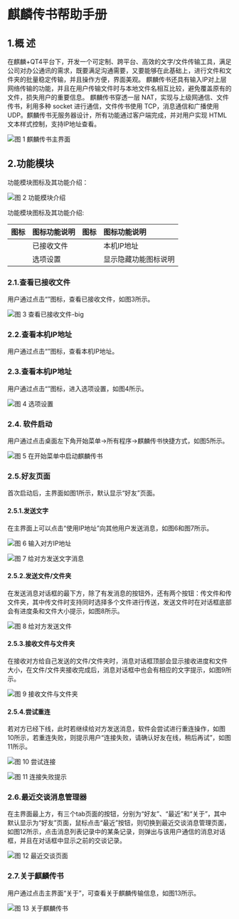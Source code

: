 # 麒麟传书帮助手册


## 1.概 述
在麒麟+QT4平台下，开发一个可定制、跨平台、高效的文字/文件传输工具，满足公司对办公通讯的需求，既要满足沟通需要，又要能够在此基础上，进行文件和文件夹的批量稳定传输，并且操作方便，界面美观。 麒麟传书还具有输入IP对上层网络传输的功能，并且在用户传输文件时与本地文件名相互比较，避免覆盖原有的文件，损失用户的重要信息。 麒麟传书穿透一层 NAT，实现与上级网通信、文件传书，利用多种 socket 进行通信，文件传书使用 TCP，消息通信和广播使用 UDP。麒麟传书无服务器设计，所有功能通过客户端完成，并对用户实现 HTML 文本样式控制，支持IP地址查看。

![图 1 麒麟传书主界面](image/1.png)
## 2.功能模块
功能模块图标及其功能介绍：

![图 2 功能模块介绍](image/2.png)

功能模块图标及其功能介绍:

|图标	|图标功能说明	|图标	|图标功能说明
| :------------ | :------------ | :------------ | :------------ |
||	已接收文件||		本机IP地址
||	选项设置||		显示隐藏功能图标说明

### 2.1.查看已接收文件
用户通过点击“”图标，查看已接收文件，如图3所示。

![图 3 查看已接收文件-big](image/3.png)
### 2.2.查看本机IP地址
用户通过点击“”图标，查看本机IP地址。
### 2.3.查看本机IP地址
用户通过点击“”图标，进入选项设置，如图4所示。

![图 4 选项设置](image/4.png)

### 2.4. 软件启动
用户通过点击桌面左下角开始菜单->所有程序->麒麟传书快捷方式，如图5所示。

![图 5 在开始菜单中启动麒麟传书](image/5.png)
### 2.5.好友页面
首次启动后，主界面如图1所示，默认显示“好友”页面。
#### 2.5.1.发送文字
在主界面上可以点击“使用IP地址”向其他用户发送消息，如图6和图7所示。

![图 6 输入对方IP地址](image/6.png)

![图 7 给对方发送文字消息](image/7.png)
#### 2.5.2.发送文件/文件夹
在发送消息对话框的最下方，除了有发消息的按钮外，还有两个按钮：传文件和传文件夹，其中传文件时支持同时选择多个文件进行传送，发送文件时在对话框底部会有进度条和文件大小提示，如图8所示。

![图 8 给对方发送文件](image/8.png)
#### 2.5.3.接收文件与文件夹
在接收对方给自己发送的文件/文件夹时，消息对话框顶部会显示接收进度和文件大小，在文件/文件夹接收完成后，消息对话框中也会有相应的文字提示，如图9所示。

![图 9 接收文件与文件夹](image/9.png)
#### 2.5.4.尝试重连
若对方已经下线，此时若继续给对方发送消息，软件会尝试进行重连操作，如图10所示，若重连失败，则提示用户“连接失败，请确认好友在线，稍后再试”，如图11所示。

![图 10 尝试连接](image/10.png)

![图 11 连接失败提示](image/11.png)
### 2.6.最近交谈消息管理器
在主界面最上方，有三个tab页面的按钮，分别为“好友”、“最近”和“关于”，其中默认显示为“好友”页面，鼠标点击“最近”按钮，则切换到最近交谈消息管理页面，如图12所示，点击消息列表记录中的某条记录，则弹出与该用户通信的消息对话框，并且在对话框中显示之前的交谈记录。

![图 12 最近交谈页面](image/12.png)
### 2.7.关于麒麟传书
用户通过点击主界面“关于”，可查看关于麒麟传输信息，如图13所示。

![图 13 关于麒麟传书](image/13.png)
